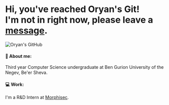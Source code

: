 # Hi, you've reached Oryan's Git! <br>I'm not in right now, please leave a [message](mailto:oryan.mordo@gmail.com).

<img src="https://media-exp1.licdn.com/dms/image/C4D16AQEwFcVXe1nhRQ/profile-displaybackgroundimage-shrink_350_1400/0/1608750937235?e=1637193600&v=beta&t=Vtz4ok3auoFMLM9Ib01TFM7ksEe_IpGIwBh_sOcDqRc" alt="Oryan's GitHub">

#### :raising_hand: About me:
Third year Computer Science undergraduate at Ben Gurion University of the Negev, Be'er Sheva. <br>

#### :computer: Work:
I'm a R&D Intern at [Morphisec](https://www.morphisec.com/).<br>



<!--
**oryanmordo/oryanmordo** is a ✨ _special_ ✨ repository because its `README.md` (this file) appears on your GitHub profile.

Here are some ideas to get you started:

- 🔭 I’m currently working on ...
- 🌱 I’m currently learning ...
- 👯 I’m looking to collaborate on ...
- 🤔 I’m looking for help with ...
- 💬 Ask me about ...
- 📫 How to reach me: ...
- 😄 Pronouns: ...
- ⚡ Fun fact: ...
-->
